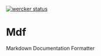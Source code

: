 [![wercker status](https://app.wercker.com/status/7b94119993c0b6042ecadb8911be941c/m "wercker status")](https://app.wercker.com/project/bykey/7b94119993c0b6042ecadb8911be941c)

Mdf
===

Markdown Documentation Formatter
